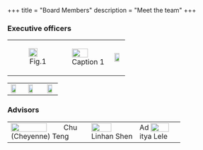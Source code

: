 +++
title = "Board Members"
description = "Meet the team"
+++


### Executive officers
<head>
<style>
figcaption {
  padding: 2px;
  text-align: bottom;
}
</style>
</head>
<table width="100%" border="0">
  <tr>    
  <td><figure><img src="../img/logo.png" alt="" align="left" style="width:70%" />  <figcaption>Fig.1</figcaption></figure></td>
  <td><img src="../img/logo.png" alt="" align="center" style="width:70%" /> <div class="caption">Caption 1</div> </td>
  <td><img src="../img/logo.png" alt="" align="right" style="width:70%" /></td>
  </tr>
</table>

<table width="100%" border="0">
  <tr>
  <td><img src="../img/logo.png" alt="" align="left" style="width:70%" /></td>
  <td><img src="../img/logo.png" alt="" align="center" style="width:70%" /></td>
  <td><img src="../img/logo.png" alt="" align="right" style="width:70%" /></td> 
  </tr>
</table>

### Advisors

<table width="100%" border="0">
  <tr>
  <td><img src="../img/logo.png" alt="" align="left" style="width:70%" /><div class="caption">Chu (Cheyenne) Teng</div></td>
  <td><img src="../img/linhan.jpeg" alt="" align="center" style="width:70%" /><div class="caption">Linhan Shen</div></td>
  <td><img src="../img/aditya.jpeg" alt="" align="right" style="width:70%" /><div class="caption">Aditya Lele</div></td>
  </tr>
</table>
